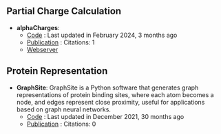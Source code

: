 
## **Partial Charge Calculation**
- **alphaCharges**: 
	- [Code](https://github.com/sb-ncbr/AlphaCharges) : Last updated in February 2024, 3 months ago
	- [Publication](https://doi.org/10.1093/nar/gkad349) : Citations: 1
	- [Webserver](https://alphacharges.ncbr.muni.cz/)

## **Protein Representation**
- **GraphSite**: GraphSite is a Python software that generates graph representations of protein binding sites, where each atom becomes a node, and edges represent close proximity, useful for applications based on graph neural networks.
	- [Code](https://github.com/shiwentao00/Graphsite) : Last updated in December 2021, 30 months ago
	- [Publication](https://doi.org/10.1101/2021.12.06.471420v1) : Citations: 0
